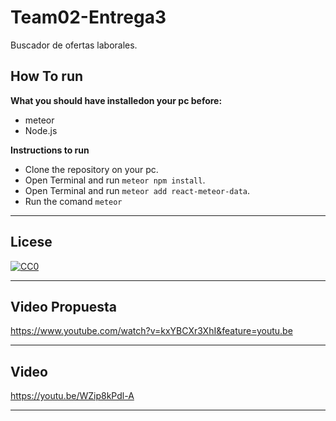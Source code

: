 # Team02-Entrega3

Buscador de ofertas laborales.

## How To run

**What you should have installedon your pc before:**

- meteor
- Node.js

**Instructions to run**

- Clone the repository on your pc.
- Open Terminal and run `meteor npm install`.
- Open Terminal and run `meteor add react-meteor-data`.
- Run the comand `meteor`

---

## Licese

[![CC0](http://mirrors.creativecommons.org/presskit/buttons/88x31/svg/cc-zero.svg)](https://creativecommons.org/publicdomain/zero/1.0/)

---

## Video Propuesta
https://www.youtube.com/watch?v=kxYBCXr3XhI&feature=youtu.be

---
## Video

https://youtu.be/WZip8kPdl-A

---
